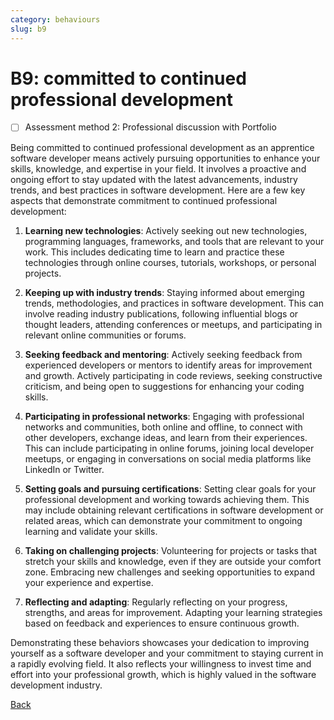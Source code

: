 ```yaml
---
category: behaviours
slug: b9
---
```


# B9: committed to continued professional development

- [ ] Assessment method 2: Professional discussion with Portfolio

Being committed to continued professional development as an apprentice software developer means actively pursuing opportunities to enhance your skills, knowledge, and expertise in your field. It involves a proactive and ongoing effort to stay updated with the latest advancements, industry trends, and best practices in software development. Here are a few key aspects that demonstrate commitment to continued professional development:

1. **Learning new technologies**: Actively seeking out new technologies, programming languages, frameworks, and tools that are relevant to your work. This includes dedicating time to learn and practice these technologies through online courses, tutorials, workshops, or personal projects.

2. **Keeping up with industry trends**: Staying informed about emerging trends, methodologies, and practices in software development. This can involve reading industry publications, following influential blogs or thought leaders, attending conferences or meetups, and participating in relevant online communities or forums.

3. **Seeking feedback and mentoring**: Actively seeking feedback from experienced developers or mentors to identify areas for improvement and growth. Actively participating in code reviews, seeking constructive criticism, and being open to suggestions for enhancing your coding skills.

4. **Participating in professional networks**: Engaging with professional networks and communities, both online and offline, to connect with other developers, exchange ideas, and learn from their experiences. This can include participating in online forums, joining local developer meetups, or engaging in conversations on social media platforms like LinkedIn or Twitter.

5. **Setting goals and pursuing certifications**: Setting clear goals for your professional development and working towards achieving them. This may include obtaining relevant certifications in software development or related areas, which can demonstrate your commitment to ongoing learning and validate your skills.

6. **Taking on challenging projects**: Volunteering for projects or tasks that stretch your skills and knowledge, even if they are outside your comfort zone. Embracing new challenges and seeking opportunities to expand your experience and expertise.

7. **Reflecting and adapting**: Regularly reflecting on your progress, strengths, and areas for improvement. Adapting your learning strategies based on feedback and experiences to ensure continuous growth.

Demonstrating these behaviors showcases your dedication to improving yourself as a software developer and your commitment to staying current in a rapidly evolving field. It also reflects your willingness to invest time and effort into your professional growth, which is highly valued in the software development industry.

[Back](../README.md)
